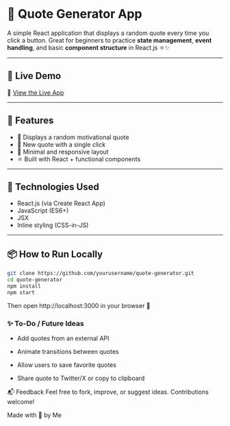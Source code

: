# 💬 Quote Generator App

A simple React application that displays a random quote every time you click a button. Great for beginners to practice **state management**, **event handling**, and basic **component structure** in React.js ⚛️✨

---

## 🚀 Live Demo

🔗 [View the Live App](https://whosfatima.github.io/quote-generatorr/)

---

## 🧠 Features

- 🧾 Displays a random motivational quote  
- 🔁 New quote with a single click  
- 📱 Minimal and responsive layout  
- ⚛️ Built with React + functional components  

---

## 🔧 Technologies Used

- React.js (via Create React App)  
- JavaScript (ES6+)  
- JSX  
- Inline styling (CSS-in-JS)  

---

## 📦 How to Run Locally

```bash
git clone https://github.com/yourusername/quote-generator.git
cd quote-generator
npm install
npm start
```

Then open http://localhost:3000 in your browser 🚀

### ✨ To-Do / Future Ideas
 - Add quotes from an external API

 - Animate transitions between quotes

 - Allow users to save favorite quotes

 - Share quote to Twitter/X or copy to clipboard

📬 Feedback
Feel free to fork, improve, or suggest ideas. Contributions welcome!

Made with 💙 by Me